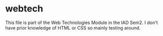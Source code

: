 # webtech
This file is part of the Web Technologies Module in the IAD Sem2. 
I don't have prior knowledge of HTML or CSS so mainly testing around.
